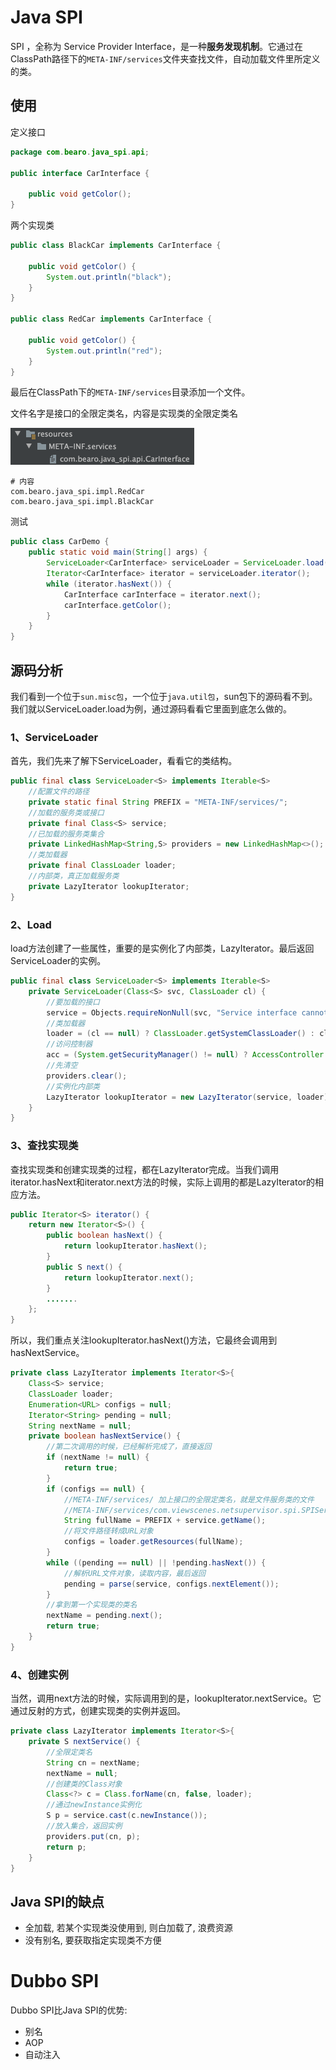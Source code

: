 # Java SPI

[SPI]: https://www.jianshu.com/p/3a3edbcd8f24

SPI ，全称为 Service Provider Interface，是一种**服务发现机制**。它通过在ClassPath路径下的`META-INF/services`文件夹查找文件，自动加载文件里所定义的类。



## 使用

定义接口

```java
package com.bearo.java_spi.api;

public interface CarInterface {

    public void getColor();
}
```



两个实现类

```java
public class BlackCar implements CarInterface {

    public void getColor() {
        System.out.println("black");
    }
}

public class RedCar implements CarInterface {

    public void getColor() {
        System.out.println("red");
    }
}
```

最后在ClassPath下的`META-INF/services`目录添加一个文件。

文件名字是接口的全限定类名，内容是实现类的全限定类名

<img src="img/image-20210617004247377.png" alt="image-20210617004247377" style="zoom:50%;" />

```
# 内容
com.bearo.java_spi.impl.RedCar
com.bearo.java_spi.impl.BlackCar
```



测试

```java
public class CarDemo {
    public static void main(String[] args) {
        ServiceLoader<CarInterface> serviceLoader = ServiceLoader.load(CarInterface.class);
        Iterator<CarInterface> iterator = serviceLoader.iterator();
        while (iterator.hasNext()) {
            CarInterface carInterface = iterator.next();
            carInterface.getColor();
        }
    }
}
```



## 源码分析

我们看到一个位于`sun.misc包`，一个位于`java.util包`，sun包下的源码看不到。我们就以ServiceLoader.load为例，通过源码看看它里面到底怎么做的。

### 1、ServiceLoader

首先，我们先来了解下ServiceLoader，看看它的类结构。

```java
public final class ServiceLoader<S> implements Iterable<S>
    //配置文件的路径
    private static final String PREFIX = "META-INF/services/";
    //加载的服务类或接口
    private final Class<S> service;
    //已加载的服务类集合
    private LinkedHashMap<String,S> providers = new LinkedHashMap<>();
    //类加载器
    private final ClassLoader loader;
    //内部类，真正加载服务类
    private LazyIterator lookupIterator;
}
```

### 2、Load

load方法创建了一些属性，重要的是实例化了内部类，LazyIterator。最后返回ServiceLoader的实例。

```java
public final class ServiceLoader<S> implements Iterable<S>
    private ServiceLoader(Class<S> svc, ClassLoader cl) {
        //要加载的接口
        service = Objects.requireNonNull(svc, "Service interface cannot be null");
        //类加载器
        loader = (cl == null) ? ClassLoader.getSystemClassLoader() : cl;
        //访问控制器
        acc = (System.getSecurityManager() != null) ? AccessController.getContext() : null;
        //先清空
        providers.clear();
        //实例化内部类 
        LazyIterator lookupIterator = new LazyIterator(service, loader);
    }
}
```

### 3、查找实现类

查找实现类和创建实现类的过程，都在LazyIterator完成。当我们调用iterator.hasNext和iterator.next方法的时候，实际上调用的都是LazyIterator的相应方法。

```java
public Iterator<S> iterator() {
    return new Iterator<S>() {
        public boolean hasNext() {
            return lookupIterator.hasNext();
        }
        public S next() {
            return lookupIterator.next();
        }
        .......
    };
}
```

所以，我们重点关注lookupIterator.hasNext()方法，它最终会调用到hasNextService。

```java
private class LazyIterator implements Iterator<S>{
    Class<S> service;
    ClassLoader loader;
    Enumeration<URL> configs = null;
    Iterator<String> pending = null;
    String nextName = null; 
    private boolean hasNextService() {
        //第二次调用的时候，已经解析完成了，直接返回
        if (nextName != null) {
            return true;
        }
        if (configs == null) {
            //META-INF/services/ 加上接口的全限定类名，就是文件服务类的文件
            //META-INF/services/com.viewscenes.netsupervisor.spi.SPIService
            String fullName = PREFIX + service.getName();
            //将文件路径转成URL对象
            configs = loader.getResources(fullName);
        }
        while ((pending == null) || !pending.hasNext()) {
            //解析URL文件对象，读取内容，最后返回
            pending = parse(service, configs.nextElement());
        }
        //拿到第一个实现类的类名
        nextName = pending.next();
        return true;
    }
}
```

### 4、创建实例

当然，调用next方法的时候，实际调用到的是，lookupIterator.nextService。它通过反射的方式，创建实现类的实例并返回。

```java
private class LazyIterator implements Iterator<S>{
    private S nextService() {
        //全限定类名
        String cn = nextName;
        nextName = null;
        //创建类的Class对象
        Class<?> c = Class.forName(cn, false, loader);
        //通过newInstance实例化
        S p = service.cast(c.newInstance());
        //放入集合，返回实例
        providers.put(cn, p);
        return p; 
    }
}
```



## Java SPI的缺点

- 全加载, 若某个实现类没使用到, 则白加载了, 浪费资源
- 没有别名, 要获取指定实现类不方便



# Dubbo SPI

Dubbo SPI比Java SPI的优势:

- 别名
- AOP
- 自动注入

